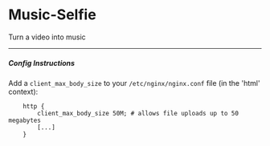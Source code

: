 # Music-Selfie
Turn a video into music

___

##### Config Instructions

Add a `client_max_body_size` to your `/etc/nginx/nginx.conf` file (in the 'html' context):

        http {
            client_max_body_size 50M; # allows file uploads up to 50 megabytes
            [...]
        }